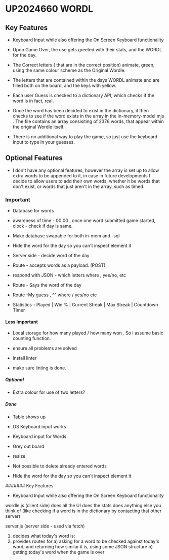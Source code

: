 # UP2024660 WORDL

## Key Features

* Keyboard Input while also offering the On Screen Keyboard functionality

* Upon Game Over, the use gets greeted with their stats, and the WORDL for the day.

* The Correct letters ( that are in the correct position) animate, green, using the same colour scheme as the Original Wordle.

* The letters that are contained within the days WORDL animate and are filled both on the board, and the keys with yellow.

* Each user Guess is checked to a dictionary API, which checks if the word is in fact, real.

* Once the word has been decided to exist in the dictionary, it then checks to see if the word exists in the array in the in-memory-model.mjs . The file contains an array consisiting of 2376 words, that appear within the original Wordle itself.

* There is no additional way to play the game, so just use the keyboard input to type in your guesses.

## Optional Features

* I don't have any optional features, however the array is set up to allow extra words to be appended to it, in case in future developments I decide to allow users to add their own words, whether it be words that don't exist, or words that just aren't in the array, such as timed.

### Important

* Database for words

* awareness of time - 00:00 , once one word submitted game started, clock - check if day is same.

* Make database swapable for both in-mem and -sql

* Hide the word for the day so you can't inspect element it

* Server side - decide word of the day

* Route - accepts words as a payload. (POST)

* respond with JSON - which letters where , yes/no, etc

* Route - Says the word of the day

* Route -My guess , ^^ where / yes/no etc

* Statistics - Played | Win % | Current Streak | Max Streak | Countdown Timer

#### Less Important

* Local storage for how many played / how many won . So i assume basic counting function.

* ensure all problems are solved

* install linter

* make sure linting is done.

##### Optional

* Extra colour for use of two letters?

##### Done

* Table shows up

* OS Keyboard input works

* Keyboard input for Words

* Grey out board

* resize

* Not possible to delete already entered words

* Hide the word for the day so you can't inspect element it

####### Key Features

* Keyboard Input while also offering the On Screen Keyboard functionality

wordle.js (client side)
does all the UI
does the stats
does anything else you think of (like checking if a word is in the dictionary by contacting that other server)

server.js  (server side - used via fetch)

1. decides what today's word is:
2. provides routes for
   a) asking for a word to be checked against today's word, and returning how similar it is, using some JSON structure
   b) getting today's word when the game is over
